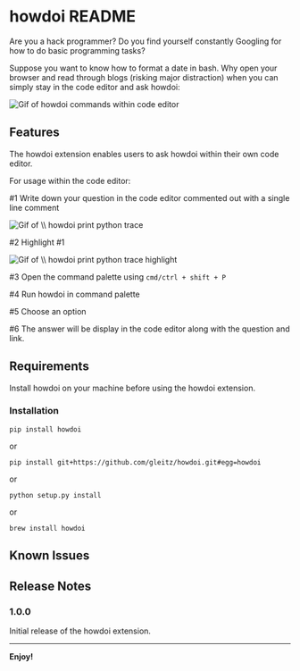 # howdoi README

Are you a hack programmer? Do you find yourself constantly Googling for how to do basic programming tasks?

Suppose you want to know how to format a date in bash. Why open your browser and read through blogs (risking major distraction) when you can simply stay in the code editor and ask howdoi:

![Gif of howdoi commands within code editor](http://g.recordit.co/3795DyyMm1.gif)

## Features

The howdoi extension enables users to ask howdoi within their own code editor. 

For usage within the code editor:

#1 Write down your question in the code editor commented out with a single line comment

![Gif of `\\ howdoi print python trace`](http://g.recordit.co/uPL4KqWvTV.gif)

#2 Highlight #1

![Gif of `\\ howdoi print python trace` highlight](http://g.recordit.co/ladhB94tBZ.gif)


#3 Open the command palette using `cmd/ctrl + shift + P`

#4 Run howdoi in command palette

#5 Choose an option

#6 The answer will be display in the code editor along with the question and link.

## Requirements

Install howdoi on your machine before using the howdoi extension.

### Installation



    pip install howdoi

or


    pip install git+https://github.com/gleitz/howdoi.git#egg=howdoi

or


    python setup.py install
    
or


    brew install howdoi


## Known Issues


## Release Notes


### 1.0.0

Initial release of the howdoi extension.


-----------------------------------------------------------------------------------------------------------

**Enjoy!**
